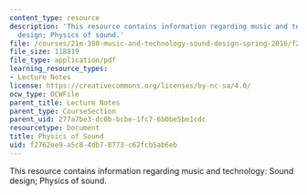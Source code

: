 ```yaml
---
content_type: resource
description: 'This resource contains information regarding music and technology: Sound
  design; Physics of sound.'
file: /courses/21m-380-music-and-technology-sound-design-spring-2016/f2762ee9a5c84db78773c62fcb5ab6eb_MIT21M_380S16_Lec05.pdf
file_size: 118819
file_type: application/pdf
learning_resource_types:
- Lecture Notes
license: https://creativecommons.org/licenses/by-nc-sa/4.0/
ocw_type: OCWFile
parent_title: Lecture Notes
parent_type: CourseSection
parent_uid: 277a7be3-dc0b-bcbe-1fc7-6b0be5be1cdc
resourcetype: Document
title: Physics of Sound
uid: f2762ee9-a5c8-4db7-8773-c62fcb5ab6eb
---
```

This resource contains information regarding music and technology: Sound design; Physics of sound.